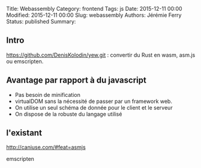 Title: Webassembly
Category: frontend
Tags: js
Date: 2015-12-11 00:00
Modified: 2015-12-11 00:00
Slug: webassembly
Authors: Jérémie Ferry
Status: published
Summary:

## Intro

https://github.com/DenisKolodin/yew.git : 
convertir du Rust en wasm, asm.js ou emscripten.

## Avantage par rapport à du javascript

- Pas besoin de minification
- virtualDOM sans la nécessité de passer par un framework web.
- On utilise un seul schéma de donnée pour le client et le serveur
- On dispose de la robuste du langage utilisé

## l'existant

http://caniuse.com/#feat=asmjs

emscripten
